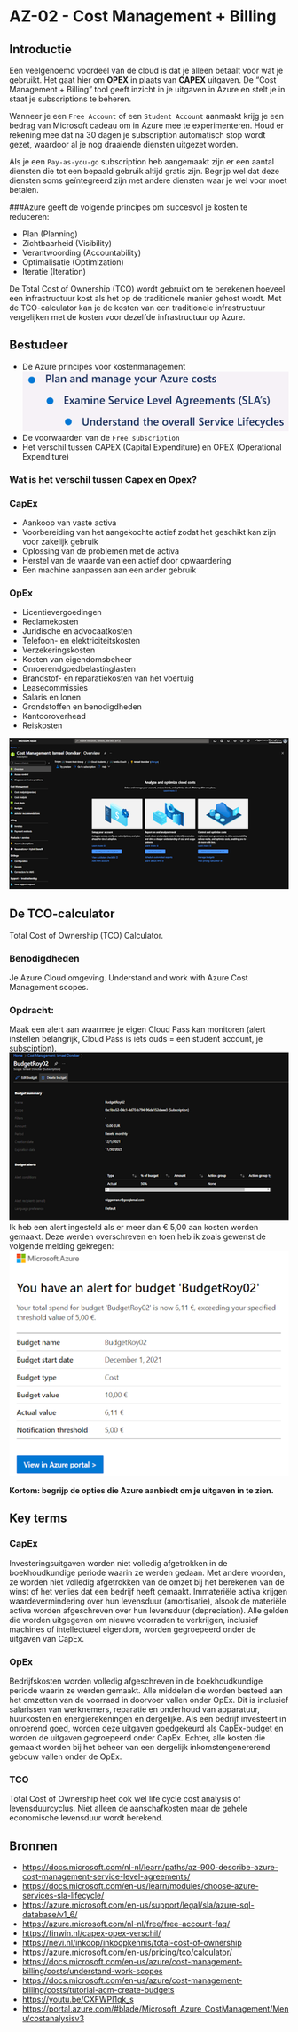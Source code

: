 # AZ-02 - Cost Management + Billing  

## Introductie  
Een veelgenoemd voordeel van de cloud is dat je alleen betaalt voor wat je gebruikt. Het gaat hier om **OPEX** in plaats van **CAPEX** uitgaven. De “Cost Management + Billing” tool geeft inzicht in je uitgaven in Azure en stelt je in staat je subscriptions te beheren.  

Wanneer je een `Free Account` of een `Student Account` aanmaakt krijg je een bedrag van Microsoft cadeau om in Azure mee te experimenteren. Houd er rekening mee dat na 30 dagen je subscription automatisch stop wordt gezet, waardoor al je nog draaiende diensten uitgezet worden.

Als je een `Pay-as-you-go` subscription heb aangemaakt zijn er een aantal diensten die tot een bepaald gebruik altijd gratis zijn. Begrijp wel dat deze diensten soms geïntegreerd zijn met andere diensten waar je wel voor moet betalen. 

###Azure geeft de volgende principes om succesvol je kosten te reduceren:
- Plan (Planning)  
- Zichtbaarheid (Visibility)  
- Verantwoording (Accountability)  
- Optimalisatie (Optimization)  
- Iteratie (Iteration)  

De Total Cost of Ownership (TCO) wordt gebruikt om te berekenen hoeveel een infrastructuur kost als het op de traditionele manier gehost wordt. Met de TCO-calculator kan je de kosten van een traditionele infrastructuur vergelijken met de kosten voor dezelfde infrastructuur op Azure.  

## Bestudeer
- De Azure principes voor kostenmanagement  
![Kijk](https://github.com/Electroybot/cloud-6-repo-Electroybot/blob/main/00_includes/Week%202/Week%202%20-%20AZ-01%20tm%20AZ-09/AZ-02/01.png?raw=true)  
- De voorwaarden van de `Free subscription`  
- Het verschil tussen CAPEX (Capital Expenditure) en OPEX (Operational Expenditure)  
### Wat is het verschil tussen Capex en Opex?

### CapEx    
- Aankoop van vaste activa  
- Voorbereiding van het aangekochte actief zodat het geschikt kan zijn voor zakelijk gebruik  
- Oplossing van de problemen met de activa  
- Herstel van de waarde van een actief door opwaardering  
- Een machine aanpassen aan een ander gebruik  

### OpEx
- Licentievergoedingen  
- Reclamekosten  
- Juridische en advocaatkosten  
- Telefoon- en elektriciteitskosten  
- Verzekeringskosten  
- Kosten van eigendomsbeheer  
- Onroerendgoedbelastinglasten  
- Brandstof- en reparatiekosten van het voertuig  
- Leasecommissies  
- Salaris en lonen  
- Grondstoffen en benodigdheden  
- Kantooroverhead  
- Reiskosten  

![Kijk](https://github.com/Electroybot/cloud-6-repo-Electroybot/blob/main/00_includes/Week%202/Week%202%20-%20AZ-01%20tm%20AZ-09/AZ-02/02.png?raw=true)  

## De TCO-calculator  
Total Cost of Ownership (TCO) Calculator.

### Benodigdheden  
Je Azure Cloud omgeving.
Understand and work with Azure Cost Management scopes.

### Opdracht:
Maak een alert aan waarmee je eigen Cloud Pass kan monitoren (alert instellen belangrijk, Cloud Pass is iets ouds = een student account, je subsciption).
![Kijk](https://github.com/Electroybot/cloud-6-repo-Electroybot/blob/main/00_includes/Week%202/Week%202%20-%20AZ-01%20tm%20AZ-09/AZ-02/03.png?raw=true)  
Ik heb een alert ingesteld als er meer dan € 5,00 aan kosten worden gemaakt. Deze werden overschreven en toen heb ik zoals gewenst de volgende melding gekregen:  
![Kijk](https://github.com/Electroybot/cloud-6-repo-Electroybot/blob/main/00_includes/Week%202/Week%202%20-%20AZ-01%20tm%20AZ-09/AZ-02/04.png?raw=true)  

**Kortom: begrijp de opties die Azure aanbiedt om je uitgaven in te zien.**  

## Key terms

### CapEx  
Investeringsuitgaven worden niet volledig afgetrokken in de boekhoudkundige periode waarin ze werden gedaan. Met andere woorden, ze worden niet volledig afgetrokken van de omzet bij het berekenen van de winst of het verlies dat een bedrijf heeft gemaakt. Immateriële activa krijgen waardevermindering over hun levensduur (amortisatie), alsook de materiële activa worden afgeschreven over hun levensduur (depreciation). Alle gelden die worden uitgegeven om nieuwe voorraden te verkrijgen, inclusief machines of intellectueel eigendom, worden gegroepeerd onder de uitgaven van CapEx.  

### OpEx
Bedrijfskosten worden volledig afgeschreven in de boekhoudkundige periode waarin ze werden gemaakt. Alle middelen die worden besteed aan het omzetten van de voorraad in doorvoer vallen onder OpEx. Dit is inclusief salarissen van werknemers, reparatie en onderhoud van apparatuur, huurkosten en energierekeningen en dergelijke. Als een bedrijf investeert in onroerend goed, worden deze uitgaven goedgekeurd als CapEx-budget en worden de uitgaven gegroepeerd onder CapEx. Echter, alle kosten die gemaakt worden bij het beheer van een dergelijk inkomstengenererend gebouw vallen onder de OpEx.

### TCO  
Total Cost of Ownership heet ook wel life cycle cost analysis of levensduurcyclus. Niet alleen de aanschafkosten maar de gehele economische levensduur wordt berekend.  

## Bronnen

- https://docs.microsoft.com/nl-nl/learn/paths/az-900-describe-azure-cost-management-service-level-agreements/  
- https://docs.microsoft.com/en-us/learn/modules/choose-azure-services-sla-lifecycle/  
- https://azure.microsoft.com/en-us/support/legal/sla/azure-sql-database/v1_6/  
- https://azure.microsoft.com/nl-nl/free/free-account-faq/  
- https://finwin.nl/capex-opex-verschil/  
- https://nevi.nl/inkoop/inkoopkennis/total-cost-of-ownership  
- https://azure.microsoft.com/en-us/pricing/tco/calculator/ 
- https://docs.microsoft.com/en-us/azure/cost-management-billing/costs/understand-work-scopes  
- https://docs.microsoft.com/en-us/azure/cost-management-billing/costs/tutorial-acm-create-budgets  
- https://youtu.be/CXFWPI1qk_s  
- https://portal.azure.com/#blade/Microsoft_Azure_CostManagement/Menu/costanalysisv3  

